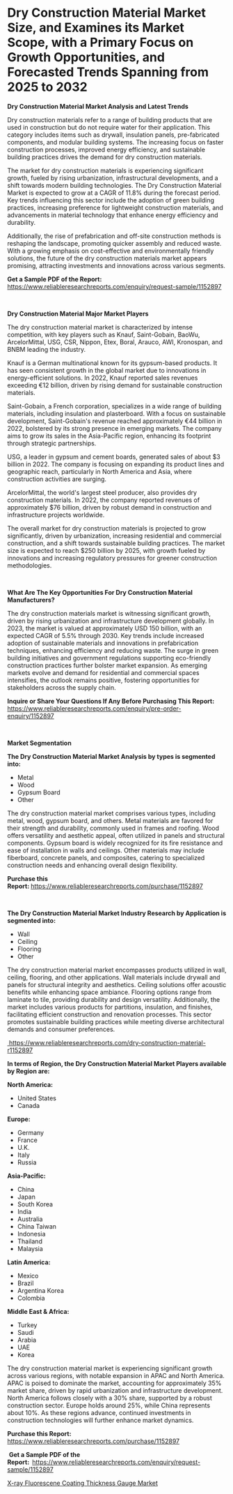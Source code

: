<p><h1>Dry Construction Material Market Size, and Examines its Market Scope, with a Primary Focus on Growth Opportunities, and Forecasted Trends Spanning from 2025 to 2032</h1></p><p><strong>Dry Construction Material Market Analysis and Latest Trends</strong></p>
<p><p>Dry construction materials refer to a range of building products that are used in construction but do not require water for their application. This category includes items such as drywall, insulation panels, pre-fabricated components, and modular building systems. The increasing focus on faster construction processes, improved energy efficiency, and sustainable building practices drives the demand for dry construction materials.</p><p>The market for dry construction materials is experiencing significant growth, fueled by rising urbanization, infrastructural developments, and a shift towards modern building technologies. The Dry Construction Material Market is expected to grow at a CAGR of 11.8% during the forecast period. Key trends influencing this sector include the adoption of green building practices, increasing preference for lightweight construction materials, and advancements in material technology that enhance energy efficiency and durability.</p><p>Additionally, the rise of prefabrication and off-site construction methods is reshaping the landscape, promoting quicker assembly and reduced waste. With a growing emphasis on cost-effective and environmentally friendly solutions, the future of the dry construction materials market appears promising, attracting investments and innovations across various segments.</p></p>
<p><strong>Get a Sample PDF of the Report:&nbsp;</strong> <a href="https://www.reliableresearchreports.com/enquiry/request-sample/1152897?utm_campaign=2743&utm_medium=2&utm_source=Github&utm_content=ia&utm_term=22032025&utm_id=dry-construction-material">https://www.reliableresearchreports.com/enquiry/request-sample/1152897</a></p>
<p>&nbsp;</p>
<p><strong>Dry Construction Material Major Market Players</strong></p>
<p><p>The dry construction material market is characterized by intense competition, with key players such as Knauf, Saint-Gobain, BaoWu, ArcelorMittal, USG, CSR, Nippon, Etex, Boral, Arauco, AWI, Kronospan, and BNBM leading the industry. </p><p>Knauf is a German multinational known for its gypsum-based products. It has seen consistent growth in the global market due to innovations in energy-efficient solutions. In 2022, Knauf reported sales revenues exceeding €12 billion, driven by rising demand for sustainable construction materials.</p><p>Saint-Gobain, a French corporation, specializes in a wide range of building materials, including insulation and plasterboard. With a focus on sustainable development, Saint-Gobain's revenue reached approximately €44 billion in 2022, bolstered by its strong presence in emerging markets. The company aims to grow its sales in the Asia-Pacific region, enhancing its footprint through strategic partnerships.</p><p>USG, a leader in gypsum and cement boards, generated sales of about $3 billion in 2022. The company is focusing on expanding its product lines and geographic reach, particularly in North America and Asia, where construction activities are surging.</p><p>ArcelorMittal, the world's largest steel producer, also provides dry construction materials. In 2022, the company reported revenues of approximately $76 billion, driven by robust demand in construction and infrastructure projects worldwide.</p><p>The overall market for dry construction materials is projected to grow significantly, driven by urbanization, increasing residential and commercial construction, and a shift towards sustainable building practices. The market size is expected to reach $250 billion by 2025, with growth fueled by innovations and increasing regulatory pressures for greener construction methodologies.</p></p>
<p>&nbsp;</p>
<p><strong>What Are The Key Opportunities For Dry Construction Material Manufacturers?</strong></p>
<p><p>The dry construction materials market is witnessing significant growth, driven by rising urbanization and infrastructure development globally. In 2023, the market is valued at approximately USD 150 billion, with an expected CAGR of 5.5% through 2030. Key trends include increased adoption of sustainable materials and innovations in prefabrication techniques, enhancing efficiency and reducing waste. The surge in green building initiatives and government regulations supporting eco-friendly construction practices further bolster market expansion. As emerging markets evolve and demand for residential and commercial spaces intensifies, the outlook remains positive, fostering opportunities for stakeholders across the supply chain.</p></p>
<p><strong>Inquire or Share Your Questions If Any Before Purchasing This Report:</strong> <a href="https://www.reliableresearchreports.com/enquiry/pre-order-enquiry/1152897?utm_campaign=2743&utm_medium=2&utm_source=Github&utm_content=ia&utm_term=22032025&utm_id=dry-construction-material">https://www.reliableresearchreports.com/enquiry/pre-order-enquiry/1152897</a></p>
<p>&nbsp;</p>
<p><strong>Market Segmentation</strong></p>
<p><strong>The Dry Construction Material Market Analysis by types is segmented into:</strong></p>
<p><ul><li>Metal</li><li>Wood</li><li>Gypsum Board</li><li>Other</li></ul></p>
<p><p>The dry construction material market comprises various types, including metal, wood, gypsum board, and others. Metal materials are favored for their strength and durability, commonly used in frames and roofing. Wood offers versatility and aesthetic appeal, often utilized in panels and structural components. Gypsum board is widely recognized for its fire resistance and ease of installation in walls and ceilings. Other materials may include fiberboard, concrete panels, and composites, catering to specialized construction needs and enhancing overall design flexibility.</p></p>
<p><strong>Purchase this Report:&nbsp;</strong><a href="https://www.reliableresearchreports.com/purchase/1152897?utm_campaign=2743&utm_medium=2&utm_source=Github&utm_content=ia&utm_term=22032025&utm_id=dry-construction-material">https://www.reliableresearchreports.com/purchase/1152897</a></p>
<p>&nbsp;</p>
<p><strong>The Dry Construction Material Market Industry Research by Application is segmented into:</strong></p>
<p><ul><li>Wall</li><li>Ceiling</li><li>Flooring</li><li>Other</li></ul></p>
<p><p>The dry construction material market encompasses products utilized in wall, ceiling, flooring, and other applications. Wall materials include drywall and panels for structural integrity and aesthetics. Ceiling solutions offer acoustic benefits while enhancing space ambiance. Flooring options range from laminate to tile, providing durability and design versatility. Additionally, the market includes various products for partitions, insulation, and finishes, facilitating efficient construction and renovation processes. This sector promotes sustainable building practices while meeting diverse architectural demands and consumer preferences.</p></p>
<p><a href="https://www.reliableresearchreports.com/dry-construction-material-r1152897?utm_campaign=2743&utm_medium=2&utm_source=Github&utm_content=ia&utm_term=22032025&utm_id=dry-construction-material">&nbsp;https://www.reliableresearchreports.com/dry-construction-material-r1152897</a></p>
<p><strong>In terms of Region, the Dry Construction Material Market Players available by Region are:</strong></p>
<p>
    <p> <strong> North America: </strong>
        <ul>
            <li>United States</li>
            <li>Canada</li>
        </ul>
        </p> 
    <p> <strong> Europe: </strong>
        <ul>
            <li>Germany</li>
            <li>France</li>
            <li>U.K.</li>
            <li>Italy</li>
            <li>Russia</li>
        </ul>
        </p> 
    <p> <strong> Asia-Pacific: </strong>
        <ul>
            <li>China</li>
            <li>Japan</li>
            <li>South Korea</li>
            <li>India</li>
            <li>Australia</li>
            <li>China Taiwan</li>
            <li>Indonesia</li>
            <li>Thailand</li>
            <li>Malaysia</li>
        </ul>
        </p> 
    <p> <strong> Latin America: </strong>
        <ul>
            <li>Mexico</li>
            <li>Brazil</li>
            <li>Argentina Korea</li>
            <li>Colombia</li>
        </ul>
        </p> 
    <p> <strong> Middle East & Africa: </strong>
        <ul>
            <li>Turkey</li>
            <li>Saudi</li>
            <li>Arabia</li>
            <li>UAE</li>
            <li>Korea</li>
        </ul>
    </p>
    </p>
<p><p>The dry construction material market is experiencing significant growth across various regions, with notable expansion in APAC and North America. APAC is poised to dominate the market, accounting for approximately 35% market share, driven by rapid urbanization and infrastructure development. North America follows closely with a 30% share, supported by a robust construction sector. Europe holds around 25%, while China represents about 10%. As these regions advance, continued investments in construction technologies will further enhance market dynamics.</p></p>
<p><strong>Purchase this Report: </strong><a href="https://www.reliableresearchreports.com/purchase/1152897?utm_campaign=2743&utm_medium=2&utm_source=Github&utm_content=ia&utm_term=22032025&utm_id=dry-construction-material">https://www.reliableresearchreports.com/purchase/1152897</a></p>
<p>&nbsp;<strong>Get a Sample PDF of the Report:&nbsp;&nbsp;</strong><a href="https://www.reliableresearchreports.com/enquiry/request-sample/1152897?utm_campaign=2743&utm_medium=2&utm_source=Github&utm_content=ia&utm_term=22032025&utm_id=dry-construction-material">https://www.reliableresearchreports.com/enquiry/request-sample/1152897</a></p>
<p><strong></strong></p>
<p><p><a href="https://github.com/vilehoaguy/Market-Research-Report-List-1/blob/main/x-ray-fluorescene-coating-thickness-gauge-market.md?utm_campaign=2743&utm_medium=2&utm_source=Github&utm_content=ia&utm_term=22032025&utm_id=dry-construction-material">X-ray Fluorescene Coating Thickness Gauge Market</a></p></p>